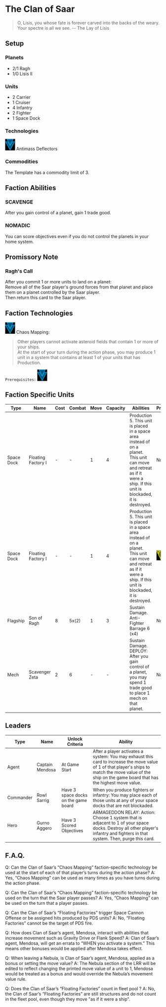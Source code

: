 # The Clan of Saar
> O, Lisis, you whose fate is forever carved into the backs of the weary. Your spectre is all we see. 
-- The Lay of Lisis

## Setup
### Planets
* 2/1 Ragh
* 1/0 Lisis II

### Units
* 2 Carrier
* 1 Cruiser
* 4 Infantry
* 2 Fighter
* 1 Space Dock

### Technologies
![Blue Tech](../images/tech_blue_small.bmp) Antimass Deflectors  

### Commodities
The Template has a commodity limit of 3.

## Faction Abilities
### SCAVENGE  
After you gain control of a planet, gain 1 trade good.

### NOMADIC  
You can score objectives even if you do not control the planets in your home system.

## Promissory Note
### Ragh's Call  
After you commit 1 or more units to land on a planet:  
Remove all of the Saar player's ground forces from that planet and place them on a planet controlled by the Saar player.  
Then return this card to the Saar player.

## Faction Technologies
![Blue Tech](../images/tech_blue_small.bmp)  Chaos Mapping:  
>Other players cannot activate asteroid fields that contain 1 or more of your ships.  
>At the start of your turn during the action phase, you may produce 1 unit in a system that contains at least 1 of your units that has Production.  

`Prerequisites:` ![Blue Tech](../images/tech_blue_small.bmp)

## Faction Specific Units
|Type|Name|Cost|Combat|Move|Capacity|Abilities|Prerequisites|
|-|-|-|-|-|-|-|-|
|Space Dock|Floating Factory I |-|-|1|4|Production 5. This unit is placed in a space area instead of on a planet. This unit can move and retreat as if it were a ship.  If this unit is blockaded, it is destroyed. |None|
|Space Dock|Floating Factory I |-|-|1|4|Production 5. This unit is placed in a space area instead of on a planet. This unit can move and retreat as if it were a ship.  If this unit is blockaded, it is destroyed. |![Yellow Tech](../images/tech_yellow_small.bmp)![Yellow Tech](../images/tech_yellow_small.bmp)|
|Flagship|Son of Ragh|8|5x(2)|1|3|Sustain Damage. Anti-Fighter Barrage 6 (x4)|None|
|Mech|Scavenger Zeta|2|6|-|-|Sustain Damage. DEPLOY: After you gain control of a planet, you may spend 1 trade good to place 1 mech on that planet. |None|

## Leaders

|Type|Name|Unlock Criteria|Ability|
|-|-|-|-|
|Agent|Captain Mendosa |At Game Start|After a player activates a system: You may exhaust this card to increase the move value of 1 of that player's ships to match the move value of the ship on the game board that has the highest move value. |
|Commander|Rowl Sarrig|Have 3 space docks on the game board|When you produce fighters or infantry: You may place each of those units at any of your space docks that are not blockaded.|
|Hero|Gurno Aggero|Have 3 Scored Objectives|ARMAGEDDON RELAY: Action: Choose 1 system that is adjacent to 1 of your space docks. Destroy all other player's infantry and fighters in that system. Then, purge this card.|

## F.A.Q.
Q: Can the Clan of Saar’s “Chaos Mapping” faction-specific technology be used at the start of each of that player’s turns during the action phase?
A: Yes, “Chaos Mapping” can be used as many times as you have turns during the action phase.

Q: Can the Clan of Saar’s “Chaos Mapping” faction-specific technology be used on the turn that the Saar player passes?
A: Yes, “Chaos Mapping” can be used on the turn that a player passes.

Q: Can the Clan of Saar’s “Floating Factories” trigger Space Cannon Offense or be assigned hits produced by PDS units?
A: No, “Floating Factories” cannot be the target of PDS fire.

Q: How does Clan of Saar’s agent, Mendosa, interact with abilities that increase movement such as Gravity Drive or Flank Speed?
A: Clan of Saar’s agent, Mendosa, will get an errata to “WHEN you activate a system.” This means other bonuses would be applied after Mendosa takes effect.

Q: When leaving a Nebula, is Clan of Saar’s agent, Mendosa, applied as a bonus or setting the move value?
A: The Nebula section of the LRR will be edited to reflect changing the printed move value of a unit to 1, Mendosa would be treated as a bonus and would override the Nebula’s movement value rule.

Q: Does the Clan of Saar’s “Floating Factories” count in fleet pool ?
A: No, the Clan of Saar’s “Floating Factories” are still structures and do not count in the fleet pool, even though they move "as if it were a ship". 
